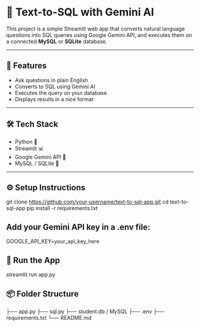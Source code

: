 # 🧠 Text-to-SQL with Gemini AI

This project is a simple Streamlit web app that converts natural language questions into SQL queries using Google Gemini API, and executes them on a connected **MySQL** or **SQLite** database.

---

## 🚀 Features
- Ask questions in plain English
- Converts to SQL using Gemini AI
- Executes the query on your database
- Displays results in a nice format

---

## 🛠️ Tech Stack
- Python 🐍
- Streamlit 📊
- Google Gemini API 🔮
- MySQL / SQLite 💾

---

## ⚙️ Setup Instructions
git clone https://github.com/your-username/text-to-sql-app.git
cd text-to-sql-app
pip install -r requirements.txt

## Add your Gemini API key in a .env file:
GOOGLE_API_KEY=your_api_key_here

## 🏁 Run the App
streamlit run app.py

## 📦 Folder Structure
├── app.py
├── sql.py
├── student.db / MySQL
├── .env
├── requirements.txt
└── README.md
